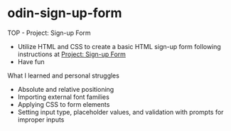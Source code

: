 # odin-sign-up-form
TOP - Project: Sign-up Form

 - Utilize HTML and CSS to create a basic HTML sign-up form following instructions at [Project: Sign-up Form](https://www.theodinproject.com/lessons/node-path-intermediate-html-and-css-sign-up-form)
 - Have fun


What I learned and personal struggles
 - Absolute and relative positioning
 - Importing external font families
 - Applying CSS to form elements
 - Setting input type, placeholder values, and validation with prompts for improper inputs
   
